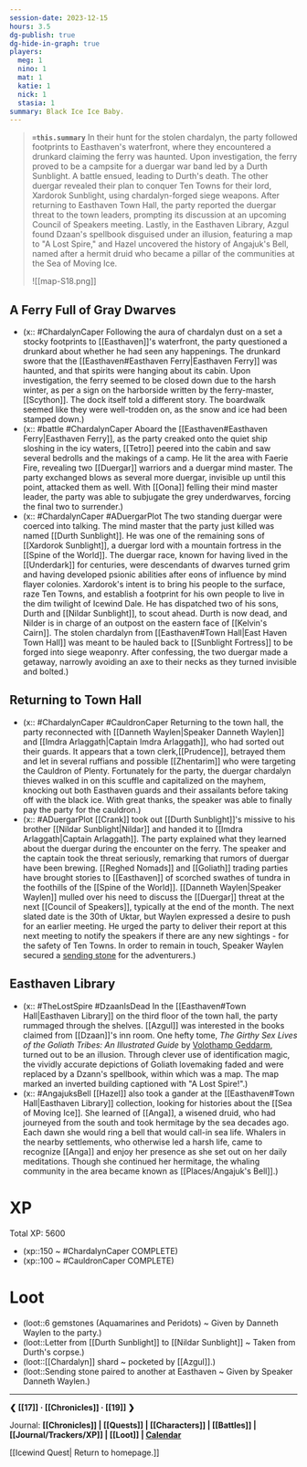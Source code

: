```yaml
---
session-date: 2023-12-15
hours: 3.5
dg-publish: true
dg-hide-in-graph: true
players:
  meg: 1
  nino: 1
  mat: 1
  katie: 1
  nick: 1
  stasia: 1
summary: Black Ice Ice Baby.
---
```


> **`=this.summary`**
> In their hunt for the stolen chardalyn, the party followed footprints to Easthaven's waterfront, where they encountered a drunkard claiming the ferry was haunted. Upon investigation, the ferry proved to be a campsite for a duergar war band led by a Durth Sunblight. A battle ensued, leading to Durth's death. The other duergar revealed their plan to conquer Ten Towns for their lord, Xardorok Sunblight, using chardalyn-forged siege weapons. After returning to Easthaven Town Hall, the party reported the duergar threat to the town leaders, prompting its discussion at an upcoming Council of Speakers meeting. Lastly, in the Easthaven Library, Azgul found Dzaan's spellbook disguised under an illusion, featuring a map to "A Lost Spire," and Hazel uncovered the history of Angajuk's Bell, named after a hermit druid who became a pillar of the communities at the Sea of Moving Ice.
>
> ![[map-S18.png]]

## A Ferry Full of Gray Dwarves
- (x:: #ChardalynCaper Following the aura of chardalyn dust on a set a stocky footprints to [[Easthaven]]'s waterfront, the party questioned a drunkard about whether he had seen any happenings. The drunkard swore that the [[Easthaven#Easthaven Ferry|Easthaven Ferry]] was haunted, and that spirits were hanging about its cabin. Upon investigation, the ferry seemed to be closed down due to the harsh winter, as per a sign on the harborside written by the ferry-master, [[Scython]]. The dock itself told a different story. The boardwalk seemed like they were well-trodden on, as the snow and ice had been stamped down.)
- (x:: #battle #ChardalynCaper Aboard the [[Easthaven#Easthaven Ferry|Easthaven Ferry]], as the party creaked onto the quiet ship sloshing in the icy waters, [[Tetro]] peered into the cabin and saw several bedrolls and the makings of a camp. He lit the area with Faerie Fire, revealing two [[Duergar]] warriors and a duergar mind master. The party exchanged blows as several more duergar, invisible up until this point, attacked them as well. With [[Oona]] felling their mind master leader, the party was able to subjugate the grey underdwarves, forcing the final two to surrender.)
- (x:: #ChardalynCaper #ADuergarPlot The two standing duergar were coerced into talking. The mind master that the party just killed was named [[Durth Sunblight]]. He was one of the remaining sons of [[Xardorok Sunblight]], a duergar lord with a mountain fortress in the [[Spine of the World]]. The duergar race, known for having lived in the [[Underdark]] for centuries, were descendants of dwarves turned grim and having developed psionic abilities after eons of influence by mind flayer colonies. Xardorok's intent is to bring his people to the surface, raze Ten Towns, and establish a footprint for his own people to live in the dim twilight of Icewind Dale. He has dispatched two of his sons, Durth and [[Nildar Sunblight]], to scout ahead. Durth is now dead, and Nilder is in charge of an outpost on the eastern face of [[Kelvin's Cairn]]. The stolen chardalyn from [[Easthaven#Town Hall|East Haven Town Hall]] was meant to be hauled back to [[Sunblight Fortress]] to be forged into siege weaponry. After confessing, the two duergar made a getaway, narrowly avoiding an axe to their necks as they turned invisible and bolted.)

## Returning to Town Hall
- (x:: #ChardalynCaper #CauldronCaper Returning to the town hall, the party reconnected with [[Danneth Waylen|Speaker Danneth Waylen]] and [[Imdra Arlaggath|Captain Imdra Arlaggath]], who had sorted out their guards. It appears that a town clerk,[[Prudence]], betrayed them and let in several ruffians and possible [[Zhentarim]] who were targeting the Cauldron of Plenty. Fortunately for the party, the duergar chardalyn thieves walked in on this scuffle and capitalized on the mayhem, knocking out both Easthaven guards and their assailants before taking off with the black ice. With great thanks, the speaker was able to finally pay the party for the cauldron.)
- (x:: #ADuergarPlot [[Crank]] took out [[Durth Sunblight]]'s missive to his brother [[Nildar Sunblight|Nildar]] and handed it to [[Imdra Arlaggath|Captain Arlaggath]]. The party explained what they learned about the duergar during the encounter on the ferry. The speaker and the captain took the threat seriously, remarking that rumors of duergar have been brewing. [[Reghed Nomads]] and [[Goliath]] trading parties have brought stories to [[Easthaven]] of scorched swathes of tundra in the foothills of the [[Spine of the World]]. [[Danneth Waylen|Speaker Waylen]] mulled over his need to discuss the [[Duergar]] threat at the next [[Council of Speakers]], typically at the end of the month. The next slated date is the 30th of Uktar, but Waylen expressed a desire to push for an earlier meeting. He urged the party to deliver their report at this next meeting to notify the speakers if there are any new sightings - for the safety of Ten Towns. In order to remain in touch, Speaker Waylen secured a [sending stone](https://blackcitadelrpg.com/sending-stones-5e/) for the adventurers.)

## Easthaven Library
- (x:: #TheLostSpire #DzaanIsDead In the [[Easthaven#Town Hall|Easthaven Library]] on the third floor of the town hall, the party rummaged through the shelves. [[Azgul]] was interested in the books claimed from [[Dzaan]]'s inn room. One hefty tome, *The Girthy Sex Lives of the Goliath Tribes: An Illustrated Guide* by [Volothamp Geddarm](https://forgottenrealms.fandom.com/wiki/Volothamp_Geddarm), turned out to be an illusion. Through clever use of identification magic, the vividly accurate depictions of Goliath lovemaking faded and were replaced by a Dzann's spellbook, within which was a map. The map marked an inverted building captioned with "A Lost Spire!".)
- (x:: #AngajuksBell [[Hazel]] also took a gander at the [[Easthaven#Town Hall|Easthaven Library]] collection, looking for histories about the [[Sea of Moving Ice]]. She learned of [[Anga]], a wisened druid, who had journeyed from the south and took hermitage by the sea decades ago. Each dawn she would ring a bell that would call-in sea life. Whalers in the nearby settlements, who otherwise led a harsh life, came to recognize [[Anga]] and enjoy her presence as she set out on her daily meditations. Though she continued her hermitage, the whaling community in the area became known as [[Places/Angajuk's Bell]].) 

# XP
Total XP: 5600
- (xp::150 ~ #ChardalynCaper COMPLETE)
- (xp::100 ~ #CauldronCaper COMPLETE)

# Loot
- (loot::6 gemstones (Aquamarines and Peridots) ~ Given by Danneth Waylen to the party.)
- (loot::Letter from [[Durth Sunblight]] to [[Nildar Sunblight]] ~ Taken from Durth's corpse.)
- (loot::[[Chardalyn]] shard ~ pocketed by [[Azgul]].)
- (loot::Sending stone paired to another at Easthaven ~ Given by Speaker Danneth Waylen.)

---
**❮ [[17]] · [[Chronicles]] ·  [[19]] ❯**

Journal: **[[Chronicles]] | [[Quests]] |  [[Characters]] | [[Battles]] | [[Journal/Trackers/XP]] | [[Loot]] | [Calendar](https://app.fantasy-calendar.com/calendars/38f9e3f5098bac1f655a4fb4241f35eb)**

[[Icewind Quest| Return to homepage.]]

